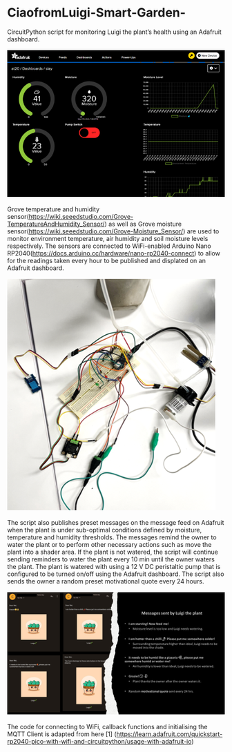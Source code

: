 # CiaofromLuigi-Smart-Garden-

CircuitPython script for monitoring Luigi the plant’s health using an Adafruit dashboard. 
<br><br>
<img src="Images/Adafruit dashboard.png" class = "center">
<br><br>
Grove temperature and humidity sensor(https://wiki.seeedstudio.com/Grove-TemperatureAndHumidity_Sensor/) as well as Grove moisture sensor(https://wiki.seeedstudio.com/Grove-Moisture_Sensor/) are used to monitor environment temperature, air humidity and soil moisture levels respectively. The sensors are connected to WiFi-enabled Arduino Nano RP2040(https://docs.arduino.cc/hardware/nano-rp2040-connect) to allow for the readings taken every hour to be published and displated on an Adafruit dashboard.
<br><br>
<img src="Images/circuit.png" class = "center">
<br><br>
The script also publishes preset messages on the message feed on Adafruit when the plant is under sub-optimal conditions defined by moisture, temperature and humidity thresholds. The messages remind the owner to water the plant or to perform other necessary actions such as move the plant into a shader area. If the plant is not watered, the script will continue sending reminders to water the plant every 10 min until the owner waters the plant. The plant is watered with using a 12 V DC peristaltic pump that is configured to be turned on/off using the Adafruit dashboard. The script also sends the owner a random preset motivational quote every 24 hours. 
<br><br><img src="Images/messages.png"><br><br>
The code for connecting to WiFi, callback functions and initialising the MQTT Client is adapted from here [1] (https://learn.adafruit.com/quickstart-rp2040-pico-with-wifi-and-circuitpython/usage-with-adafruit-io)
